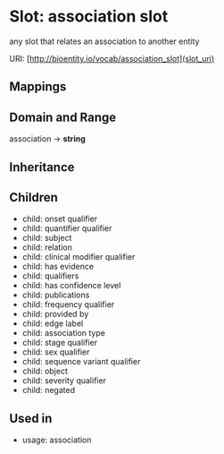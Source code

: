# Slot: association slot


any slot that relates an association to another entity

URI: [http://bioentity.io/vocab/association_slot](slot_uri)
## Mappings

## Domain and Range

association -> **string**
## Inheritance

## Children

 *  child: onset qualifier
 *  child: quantifier qualifier
 *  child: subject
 *  child: relation
 *  child: clinical modifier qualifier
 *  child: has evidence
 *  child: qualifiers
 *  child: has confidence level
 *  child: publications
 *  child: frequency qualifier
 *  child: provided by
 *  child: edge label
 *  child: association type
 *  child: stage qualifier
 *  child: sex qualifier
 *  child: sequence variant qualifier
 *  child: object
 *  child: severity qualifier
 *  child: negated
## Used in

 *  usage: association
